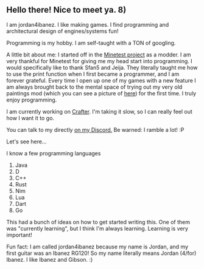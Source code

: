 ## Hello there! Nice to meet ya. 8)

I am jordan4ibanez. I like making games. I find programming and architectural design of engines/systems fun!

Programming is my hobby. I am self-taught with a TON of googling.

A little bit about me: I started off in the [Minetest project](https://github.com/minetest/minetest) as a modder. I am very thankful for Minetest for giving me my head start into programming. I would specifically like to thank Sfan5 and Jeija. They literally taught me how to use the print function when I first became a programmer, and I am forever grateful. Every time I open up one of my games with a new feature I am always brought back to the mental space of trying out my very old paintings mod (which you can see a picture of [here](https://raw.githubusercontent.com/jordan4ibanez/jordan4ibanez/main/images/classic.png)) for the first time. I truly enjoy programming.

I am currently working on [Crafter](https://github.com/jordan4ibanez/Crafter-Java). I'm taking it slow, so I can really feel out how I want it to go.

You can talk to my directly [on my Discord.](https://discord.gg/dRPyvubfyg) Be warned: I ramble a lot! :P

Let's see here...

I know a few programming languages

1. Java
2. D
3. C++
4. Rust
5. Nim
6. Lua
7. Dart
8. Go

This had a bunch of ideas on how to get started writing this. One of them was  "currently learning", but I think I'm always learning. Learning is very important!

Fun fact: I am called jordan4ibanez because my name is Jordan, and my first guitar was an Ibanez RG120! So my name literally means Jordan (4/for) Ibanez. I like Ibanez and Gibson. :)

<!--

I'm keeping this part in here just to annoy anyone that snoops into here :D

**jordan4ibanez/jordan4ibanez** is a ✨ _special_ ✨ repository because its `README.md` (this file) appears on your GitHub profile.

Here are some ideas to get you started:

- 🔭 I’m currently working on ...
- 🌱 I’m currently learning ...
- 👯 I’m looking to collaborate on ...
- 🤔 I’m looking for help with ...
- 💬 Ask me about ...
- 📫 How to reach me: ...
- 😄 Pronouns: ...
- ⚡ Fun fact: ...
-->
